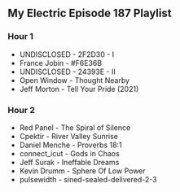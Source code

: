 ## My Electric Episode 187 Playlist

### Hour 1
* UNDISCLOSED - 2F2D30 - I
* France Jobin - #F6E36B
* UNDISCLOSED - 24393E - II
* Open Window - Thought Nearby
* Jeff Morton - Tell Your Pride (2021)

### Hour 2
* Red Panel - The Spiral of Silence
* Cpektir - River Valley Sunrise
* Daniel Menche - Proverbs 18:1
* connect_icut - Gods in Chaos
* Jeff Surak - Ineffable Dreams
* Kevin Drumm - Sphere Of Low Power
* pulsewidth - sined-sealed-delivered-2-3
